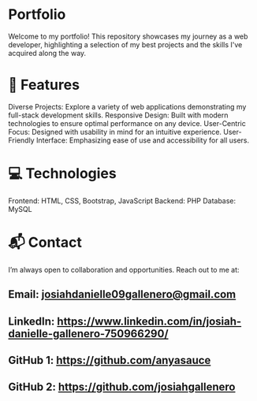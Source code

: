 # **Portfolio**

Welcome to my portfolio! This repository showcases my journey as a web developer, highlighting a selection of my best projects and the skills I've acquired along the way.

# 🚀 Features
Diverse Projects: Explore a variety of web applications demonstrating my full-stack development skills.
Responsive Design: Built with modern technologies to ensure optimal performance on any device.
User-Centric Focus: Designed with usability in mind for an intuitive experience.
User-Friendly Interface: Emphasizing ease of use and accessibility for all users.

# 💻 Technologies
Frontend: HTML, CSS, Bootstrap, JavaScript
Backend: PHP
Database: MySQL

# 📬 Contact
I’m always open to collaboration and opportunities. Reach out to me at:

## Email: josiahdanielle09gallenero@gmail.com
## LinkedIn: https://www.linkedin.com/in/josiah-danielle-gallenero-750966290/
## GitHub 1: https://github.com/anyasauce
## GitHub 2: https://github.com/josiahgallenero
